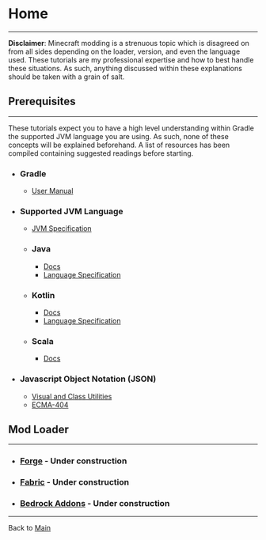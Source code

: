 
# Home
---

**Disclaimer**: Minecraft modding is a strenuous topic which is disagreed on from all sides depending on the loader, version, and even the language used. These tutorials are my professional expertise and how to best handle these situations. As such, anything discussed within these explanations should be taken with a grain of salt.  


## Prerequisites
---

These tutorials expect you to have a high level understanding within Gradle the supported JVM language you are using. As such, none of these concepts will be explained beforehand. A list of resources has been compiled containing suggested readings before starting.

- ### Gradle
    - [User Manual](https://docs.gradle.org/current/userguide/userguide.html)
- ### Supported JVM Language
    - [JVM Specification](https://docs.oracle.com/javase/specs/jvms/se8/html/index.html)
    - ### Java
        - [Docs](https://docs.oracle.com/javase/8/docs/api/)
        - [Language Specification](https://docs.oracle.com/javase/specs/jls/se8/html/index.html)
    - ### Kotlin
        - [Docs](https://kotlinlang.org/docs/reference/)
        - [Language Specification](https://kotlinlang.org/spec/introduction.html)
    - ### Scala
        - [Docs](https://docs.scala-lang.org/)
- ### Javascript Object Notation (JSON)
    - [Visual and Class Utilities](https://www.json.org/json-en.html)
    - [ECMA-404](http://www.ecma-international.org/publications/files/ECMA-ST/ECMA-404.pdf)

## Mod Loader
---

- ### [Forge](./forge) - Under construction
- ### [Fabric](./fabric) - Under construction
- ### [Bedrock Addons](./bedrock) - Under construction

---
Back to [Main](https://championash5357.ashwork.net)